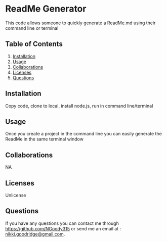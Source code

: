 
# ReadMe Generator

This code allows someone to quickly generate a ReadMe.md using their command line or terminal

## Table of Contents
1. [Installation](#install)
2. [Usage](#usage)
3. [Collaborations](#collab)
4. [Licenses](#license)
5. [Questions](#question)

## <a name="install"/>Installation
Copy code, clone to local, install node.js, run in command line/terminal

## <a name="usage"/>Usage
Once you create a project in the command line you can easily generate the ReadMe in the same terminal window

## <a name="collab"/>Collaborations
NA

## <a name="license"/>Licenses
Unlicense

## <a name="question"/>Questions
If you have any questions you can contact me through https://github.com/NGoody315 or send me an email at : nikki.goodridge@gmail.com.
